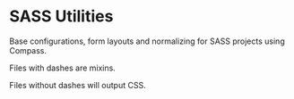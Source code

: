 # SASS Utilities

Base configurations, form layouts and normalizing for SASS projects using Compass.

Files with dashes are mixins.

Files without dashes will output CSS.